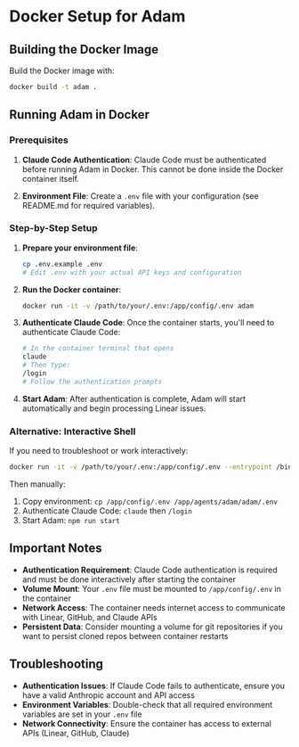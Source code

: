 # Docker Setup for Adam

## Building the Docker Image

Build the Docker image with:
```bash
docker build -t adam .
```

## Running Adam in Docker

### Prerequisites

1. **Claude Code Authentication**: Claude Code must be authenticated before running Adam in Docker. This cannot be done inside the Docker container itself.

2. **Environment File**: Create a `.env` file with your configuration (see README.md for required variables).

### Step-by-Step Setup

1. **Prepare your environment file**:
   ```bash
   cp .env.example .env
   # Edit .env with your actual API keys and configuration
   ```

2. **Run the Docker container**:
   ```bash
   docker run -it -v /path/to/your/.env:/app/config/.env adam
   ```

3. **Authenticate Claude Code**:
   Once the container starts, you'll need to authenticate Claude Code:
   ```bash
   # In the container terminal that opens
   claude
   # Then type:
   /login
   # Follow the authentication prompts
   ```

4. **Start Adam**:
   After authentication is complete, Adam will start automatically and begin processing Linear issues.

### Alternative: Interactive Shell

If you need to troubleshoot or work interactively:
```bash
docker run -it -v /path/to/your/.env:/app/config/.env --entrypoint /bin/bash adam
```

Then manually:
1. Copy environment: `cp /app/config/.env /app/agents/adam/adam/.env`
2. Authenticate Claude Code: `claude` then `/login`
3. Start Adam: `npm run start`

## Important Notes

- **Authentication Requirement**: Claude Code authentication is required and must be done interactively after starting the container
- **Volume Mount**: Your `.env` file must be mounted to `/app/config/.env` in the container
- **Network Access**: The container needs internet access to communicate with Linear, GitHub, and Claude APIs
- **Persistent Data**: Consider mounting a volume for git repositories if you want to persist cloned repos between container restarts

## Troubleshooting

- **Authentication Issues**: If Claude Code fails to authenticate, ensure you have a valid Anthropic account and API access
- **Environment Variables**: Double-check that all required environment variables are set in your `.env` file
- **Network Connectivity**: Ensure the container has access to external APIs (Linear, GitHub, Claude)